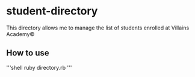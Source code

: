 # student-directory

This directory allows me to manage the list of students enrolled at Villains Academy&copy;

## How to use

'''shell
ruby directory.rb
'''

